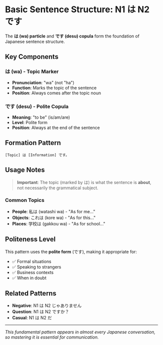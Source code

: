 # Basic Sentence Structure: N1 は N2 です

The **は (wa) particle** and **です (desu) copula** form the foundation of Japanese sentence structure.

## Key Components

### は (wa) - Topic Marker
- **Pronunciation**: "wa" (not "ha")
- **Function**: Marks the topic of the sentence
- **Position**: Always comes after the topic noun

### です (desu) - Polite Copula
- **Meaning**: "to be" (is/am/are)
- **Level**: Polite form
- **Position**: Always at the end of the sentence

## Formation Pattern

```
[Topic] は [Information] です。
```

## Usage Notes

> **Important**: The topic (marked by は) is what the sentence is **about**, not necessarily the grammatical subject.

### Common Topics
- **People**: 私は (watashi wa) - "As for me..."
- **Objects**: これは (kore wa) - "As for this..."
- **Places**: 学校は (gakkou wa) - "As for school..."

## Politeness Level

This pattern uses the **polite form** (です), making it appropriate for:
- ✅ Formal situations
- ✅ Speaking to strangers
- ✅ Business contexts
- ✅ When in doubt

## Related Patterns

- **Negative**: N1 は N2 じゃありません
- **Question**: N1 は N2 ですか？
- **Casual**: N1 は N2 だ

---

*This fundamental pattern appears in almost every Japanese conversation, so mastering it is essential for communication.* 